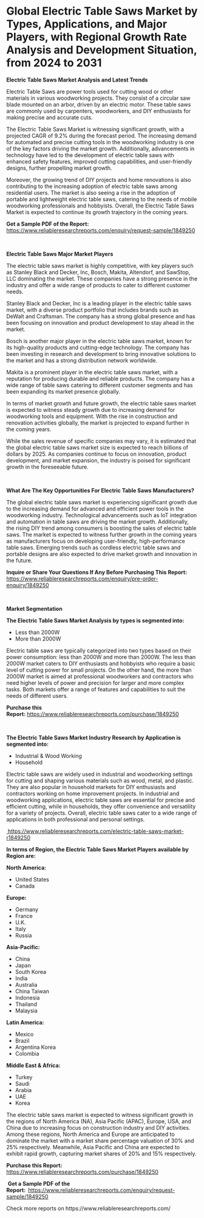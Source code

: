 <p><h1>Global Electric Table Saws Market by Types, Applications, and Major Players, with Regional Growth Rate Analysis and Development Situation, from 2024 to 2031</h1></p><p><strong>Electric Table Saws Market Analysis and Latest Trends</strong></p>
<p><p>Electric Table Saws are power tools used for cutting wood or other materials in various woodworking projects. They consist of a circular saw blade mounted on an arbor, driven by an electric motor. These table saws are commonly used by carpenters, woodworkers, and DIY enthusiasts for making precise and accurate cuts.</p><p>The Electric Table Saws Market is witnessing significant growth, with a projected CAGR of 9.2% during the forecast period. The increasing demand for automated and precise cutting tools in the woodworking industry is one of the key factors driving the market growth. Additionally, advancements in technology have led to the development of electric table saws with enhanced safety features, improved cutting capabilities, and user-friendly designs, further propelling market growth.</p><p>Moreover, the growing trend of DIY projects and home renovations is also contributing to the increasing adoption of electric table saws among residential users. The market is also seeing a rise in the adoption of portable and lightweight electric table saws, catering to the needs of mobile woodworking professionals and hobbyists. Overall, the Electric Table Saws Market is expected to continue its growth trajectory in the coming years.</p></p>
<p><strong>Get a Sample PDF of the Report:&nbsp;</strong> <a href="https://www.reliableresearchreports.com/enquiry/request-sample/1849250">https://www.reliableresearchreports.com/enquiry/request-sample/1849250</a></p>
<p>&nbsp;</p>
<p><strong>Electric Table Saws Major Market Players</strong></p>
<p><p>The electric table saws market is highly competitive, with key players such as Stanley Black and Decker, Inc, Bosch, Makita, Altendorf, and SawStop, LLC dominating the market. These companies have a strong presence in the industry and offer a wide range of products to cater to different customer needs.</p><p>Stanley Black and Decker, Inc is a leading player in the electric table saws market, with a diverse product portfolio that includes brands such as DeWalt and Craftsman. The company has a strong global presence and has been focusing on innovation and product development to stay ahead in the market.</p><p>Bosch is another major player in the electric table saws market, known for its high-quality products and cutting-edge technology. The company has been investing in research and development to bring innovative solutions to the market and has a strong distribution network worldwide.</p><p>Makita is a prominent player in the electric table saws market, with a reputation for producing durable and reliable products. The company has a wide range of table saws catering to different customer segments and has been expanding its market presence globally.</p><p>In terms of market growth and future growth, the electric table saws market is expected to witness steady growth due to increasing demand for woodworking tools and equipment. With the rise in construction and renovation activities globally, the market is projected to expand further in the coming years.</p><p>While the sales revenue of specific companies may vary, it is estimated that the global electric table saws market size is expected to reach billions of dollars by 2025. As companies continue to focus on innovation, product development, and market expansion, the industry is poised for significant growth in the foreseeable future.</p></p>
<p>&nbsp;</p>
<p><strong>What Are The Key Opportunities For Electric Table Saws Manufacturers?</strong></p>
<p><p>The global electric table saws market is experiencing significant growth due to the increasing demand for advanced and efficient power tools in the woodworking industry. Technological advancements such as IoT integration and automation in table saws are driving the market growth. Additionally, the rising DIY trend among consumers is boosting the sales of electric table saws. The market is expected to witness further growth in the coming years as manufacturers focus on developing user-friendly, high-performance table saws. Emerging trends such as cordless electric table saws and portable designs are also expected to drive market growth and innovation in the future.</p></p>
<p><strong>Inquire or Share Your Questions If Any Before Purchasing This Report:</strong> <a href="https://www.reliableresearchreports.com/enquiry/pre-order-enquiry/1849250">https://www.reliableresearchreports.com/enquiry/pre-order-enquiry/1849250</a></p>
<p>&nbsp;</p>
<p><strong>Market Segmentation</strong></p>
<p><strong>The Electric Table Saws Market Analysis by types is segmented into:</strong></p>
<p><ul><li>Less than 2000W</li><li>More than 2000W</li></ul></p>
<p><p>Electric table saws are typically categorized into two types based on their power consumption: less than 2000W and more than 2000W. The less than 2000W market caters to DIY enthusiasts and hobbyists who require a basic level of cutting power for small projects. On the other hand, the more than 2000W market is aimed at professional woodworkers and contractors who need higher levels of power and precision for larger and more complex tasks. Both markets offer a range of features and capabilities to suit the needs of different users.</p></p>
<p><strong>Purchase this Report:&nbsp;</strong><a href="https://www.reliableresearchreports.com/purchase/1849250">https://www.reliableresearchreports.com/purchase/1849250</a></p>
<p>&nbsp;</p>
<p><strong>The Electric Table Saws Market Industry Research by Application is segmented into:</strong></p>
<p><ul><li>Industrial & Wood Working</li><li>Household</li></ul></p>
<p><p>Electric table saws are widely used in industrial and woodworking settings for cutting and shaping various materials such as wood, metal, and plastic. They are also popular in household markets for DIY enthusiasts and contractors working on home improvement projects. In industrial and woodworking applications, electric table saws are essential for precise and efficient cutting, while in households, they offer convenience and versatility for a variety of projects. Overall, electric table saws cater to a wide range of applications in both professional and personal settings.</p></p>
<p><a href="https://www.reliableresearchreports.com/electric-table-saws-market-r1849250">&nbsp;https://www.reliableresearchreports.com/electric-table-saws-market-r1849250</a></p>
<p><strong>In terms of Region, the Electric Table Saws Market Players available by Region are:</strong></p>
<p>
    <p> <strong> North America: </strong>
        <ul>
            <li>United States</li>
            <li>Canada</li>
        </ul>
        </p> 
    <p> <strong> Europe: </strong>
        <ul>
            <li>Germany</li>
            <li>France</li>
            <li>U.K.</li>
            <li>Italy</li>
            <li>Russia</li>
        </ul>
        </p> 
    <p> <strong> Asia-Pacific: </strong>
        <ul>
            <li>China</li>
            <li>Japan</li>
            <li>South Korea</li>
            <li>India</li>
            <li>Australia</li>
            <li>China Taiwan</li>
            <li>Indonesia</li>
            <li>Thailand</li>
            <li>Malaysia</li>
        </ul>
        </p> 
    <p> <strong> Latin America: </strong>
        <ul>
            <li>Mexico</li>
            <li>Brazil</li>
            <li>Argentina Korea</li>
            <li>Colombia</li>
        </ul>
        </p> 
    <p> <strong> Middle East & Africa: </strong>
        <ul>
            <li>Turkey</li>
            <li>Saudi</li>
            <li>Arabia</li>
            <li>UAE</li>
            <li>Korea</li>
        </ul>
    </p>
    </p>
<p><p>The electric table saws market is expected to witness significant growth in the regions of North America (NA), Asia Pacific (APAC), Europe, USA, and China due to increasing focus on construction industry and DIY activities. Among these regions, North America and Europe are anticipated to dominate the market with a market share percentage valuation of 30% and 25% respectively. Meanwhile, Asia Pacific and China are expected to exhibit rapid growth, capturing market shares of 20% and 15% respectively.</p></p>
<p><strong>Purchase this Report: </strong><a href="https://www.reliableresearchreports.com/purchase/1849250">https://www.reliableresearchreports.com/purchase/1849250</a></p>
<p>&nbsp;<strong>Get a Sample PDF of the Report:&nbsp;&nbsp;</strong><a href="https://www.reliableresearchreports.com/enquiry/request-sample/1849250">https://www.reliableresearchreports.com/enquiry/request-sample/1849250</a></p>
<p><strong></strong></p>
<p>Check more reports on https://www.reliableresearchreports.com/</p>